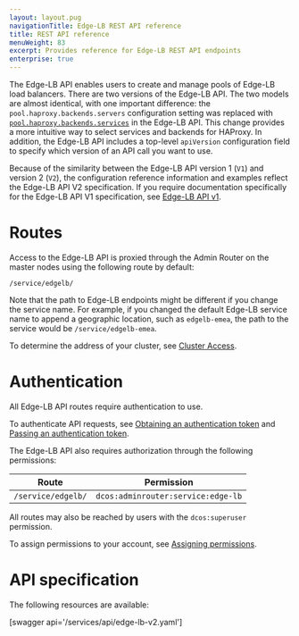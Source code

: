 ```yaml
---
layout: layout.pug
navigationTitle: Edge-LB REST API reference
title: REST API reference
menuWeight: 83
excerpt: Provides reference for Edge-LB REST API endpoints
enterprise: true
---
```


The Edge-LB API enables users to create and manage pools of Edge-LB load balancers. There are two versions of the Edge-LB API. The two models are almost identical, with one important difference: the `pool.haproxy.backends.servers` configuration setting was replaced with [`pool.haproxy.backends.services`](/services/edge-lb/1.5/api-reference/pool-configuration-reference/#pool.haproxy.backends.services) in the Edge-LB API. This change provides a more intuitive way to select services and backends for HAProxy. In addition, the Edge-LB API includes a top-level `apiVersion` configuration field to specify which version of an API call you want to use.

Because of the similarity between the Edge-LB API version 1 (`V1`) and version 2 (`V2`), the configuration reference information and examples reflect the Edge-LB API V2 specification. If you require documentation specifically for the Edge-LB API V1 specification, see [Edge-LB API v1](/services/edge-lb/1.5/reference/v1-reference/#api-v1).

# Routes

Access to the Edge-LB API is proxied through the Admin Router on the master nodes using the following route by default:

```
/service/edgelb/
```

Note that the path to Edge-LB endpoints might be different if you change the service name. For example, if you changed the default Edge-LB service name to append a geographic location, such as `edgelb-emea`, the path to the service would be `/service/edgelb-emea`.

To determine the address of your cluster, see [Cluster Access](/latest/api/access/).

# Authentication
All Edge-LB API routes require authentication to use.

To authenticate API requests, see [Obtaining an authentication token](/2.0/security/ent/iam-api/#obtaining-an-authentication-token) and [Passing an authentication token](2.0/security/ent/iam-api/#passing-an-authentication-token).

The Edge-LB API also requires authorization through the following permissions:

| Route | Permission |
|-------|----------|
| `/service/edgelb/` | `dcos:adminrouter:service:edge-lb` |

All routes may also be reached by users with the `dcos:superuser` permission.

To assign permissions to your account, see [Assigning permissions](/2.0/security/ent/perms-reference/).

# API specification

The following resources are available:

[swagger api='/services/api/edge-lb-v2.yaml']
